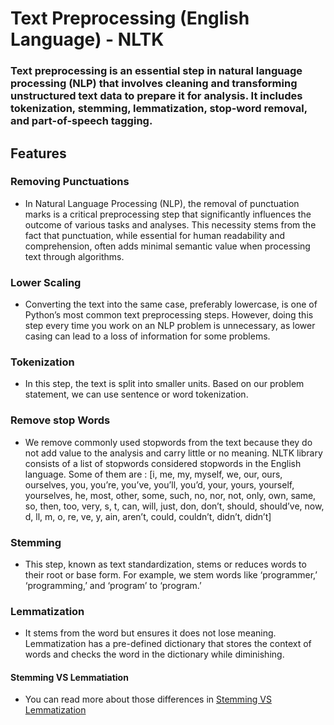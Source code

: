 # **Text Preprocessing (English Language) - NLTK**

### Text preprocessing is an essential step in natural language processing (NLP) that involves cleaning and transforming unstructured text data to prepare it for analysis. It includes tokenization, stemming, lemmatization, stop-word removal, and part-of-speech tagging. 

## Features

### **Removing Punctuations**
* In Natural Language Processing (NLP), the removal of punctuation marks is a critical preprocessing step that significantly influences the outcome of various tasks and analyses. This necessity stems from the fact that punctuation, while essential for human readability and comprehension, often adds minimal semantic value when processing text through algorithms.
### **Lower Scaling**
* Converting the text into the same case, preferably lowercase, is one of Python’s most common text preprocessing steps. However, doing this step every time you work on an NLP problem is unnecessary, as lower casing can lead to a loss of information for some problems.

### **Tokenization**
* In this step, the text is split into smaller units. Based on our problem statement, we can use sentence or word tokenization.

### **Remove stop Words**
* We remove commonly used stopwords from the text because they do not add value to the analysis and carry little or no meaning. NLTK library consists of a list of stopwords considered stopwords in the English language. Some of them are : [i, me, my, myself, we, our, ours, ourselves, you, you’re, you’ve, you’ll, you’d, your, yours, yourself, yourselves, he, most, other, some, such, no, nor, not, only, own, same, so, then, too, very, s, t, can, will, just, don, don’t, should, should’ve, now, d, ll, m, o, re, ve, y, ain, aren’t, could, couldn’t, didn’t, didn’t]

### **Stemming**
* This step, known as text standardization, stems or reduces words to their root or base form. For example, we stem words like ‘programmer,’ ‘programming,’ and ‘program’ to ‘program.’

### **Lemmatization**
* It stems from the word but ensures it does not lose meaning.  Lemmatization has a pre-defined dictionary that stores the context of words and checks the word in the dictionary while diminishing.

#### Stemming VS Lemmatiation
* You can read more about those differences in [Stemming VS Lemmatization](https://www.analyticsvidhya.com/blog/2022/06/stemming-vs-lemmatization-in-nlp-must-know-differences/?utm_source=reading_list&utm_medium=https://www.analyticsvidhya.com/blog/2021/06/text-preprocessing-in-nlp-with-python-codes/)
